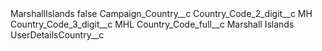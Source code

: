 <?xml version="1.0" encoding="UTF-8"?>
<CustomMetadata xmlns="http://soap.sforce.com/2006/04/metadata" xmlns:xsi="http://www.w3.org/2001/XMLSchema-instance" xmlns:xsd="http://www.w3.org/2001/XMLSchema">
    <label>MarshallIslands</label>
    <protected>false</protected>
    <values>
        <field>Campaign_Country__c</field>
        <value xsi:nil="true"/>
    </values>
    <values>
        <field>Country_Code_2_digit__c</field>
        <value xsi:type="xsd:string">MH</value>
    </values>
    <values>
        <field>Country_Code_3_digit__c</field>
        <value xsi:type="xsd:string">MHL</value>
    </values>
    <values>
        <field>Country_Code_full__c</field>
        <value xsi:type="xsd:string">Marshall Islands</value>
    </values>
    <values>
        <field>UserDetailsCountry__c</field>
        <value xsi:nil="true"/>
    </values>
</CustomMetadata>
